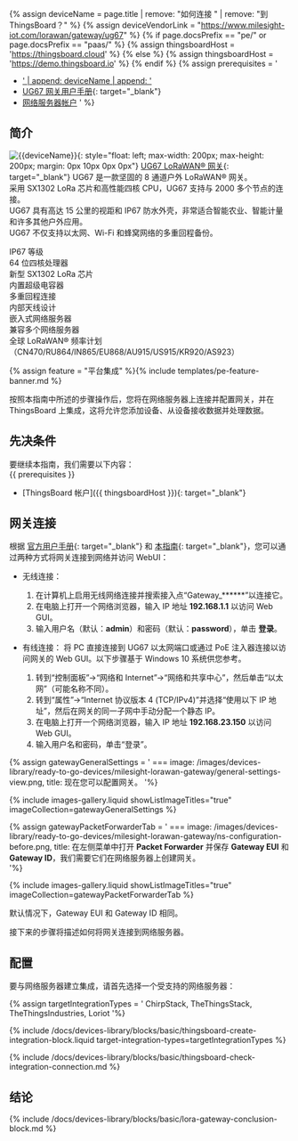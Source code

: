 {% assign deviceName = page.title | remove: "如何连接 " | remove: "到 ThingsBoard？" %}
{% assign deviceVendorLink = "https://www.milesight-iot.com/lorawan/gateway/ug67" %}
{% if page.docsPrefix == "pe/" or page.docsPrefix == "paas/" %}
{% assign thingsboardHost = 'https://thingsboard.cloud' %}
{% else %}
{% assign thingsboardHost = 'https://demo.thingsboard.io' %}
{% endif %}
{% assign prerequisites = '
- <a href="' | append: deviceVendorLink | append: '" target="_blank">' | append: deviceName | append: '</a>
- [UG67 网关用户手册](https://resource.milesight-iot.com/milesight/document/ug67-user-guide-en.pdf){: target="_blank"}
- [网络服务器帐户](#configuration)
'
 %}

## 简介

![{{deviceName}}](/images/devices-library/{{page.deviceImageFileName}}){: style="float: left; max-width: 200px; max-height: 200px; margin: 0px 10px 0px 0px"}
[UG67 LoRaWAN® 网关]({{deviceVendorLink}}){: target="_blank"} UG67 是一款坚固的 8 通道户外 LoRaWAN® 网关。  
采用 SX1302 LoRa 芯片和高性能四核 CPU，UG67 支持与 2000 多个节点的连接。  
UG67 具有高达 15 公里的视距和 IP67 防水外壳，非常适合智能农业、智能计量和许多其他户外应用。  
UG67 不仅支持以太网、Wi-Fi 和蜂窝网络的多重回程备份。

IP67 等级  
64 位四核处理器  
新型 SX1302 LoRa 芯片  
内置超级电容器  
多重回程连接  
内部天线设计  
嵌入式网络服务器  
兼容多个网络服务器  
全球 LoRaWAN® 频率计划（CN470/RU864/IN865/EU868/AU915/US915/KR920/AS923）  

{% assign feature = "平台集成" %}{% include templates/pe-feature-banner.md %}

按照本指南中所述的步骤操作后，您将在网络服务器上连接并配置网关，并在 ThingsBoard 上集成，这将允许您添加设备、从设备接收数据并处理数据。

## 先决条件

要继续本指南，我们需要以下内容：  
{{ prerequisites }}
- [ThingsBoard 帐户]({{ thingsboardHost }}){: target="_blank"}

## 网关连接

根据 [官方用户手册](https://resource.milesight-iot.com/milesight/document/ug67-user-guide-en.pdf){: target="_blank"} 和 [本指南](https://support.milesight-iot.com/support/solutions/articles/73000514278-how-to-connect-milesight-gateway-to-the-internet){: target="_blank"}，您可以通过两种方式将网关连接到网络并访问 WebUI：

- 无线连接：
  1. 在计算机上启用无线网络连接并搜索接入点“Gateway_******”以连接它。
  2. 在电脑上打开一个网络浏览器，输入 IP 地址 **192.168.1.1** 以访问 Web GUI。
  3. 输入用户名（默认：**admin**）和密码（默认：**password**），单击 **登录**。
  
- 有线连接：
  将 PC 直接连接到 UG67 以太网端口或通过 PoE 注入器连接以访问网关的 Web GUI。以下步骤基于 Windows 10 系统供您参考。  

  1. 转到“控制面板”→“网络和 Internet”→“网络和共享中心”，然后单击“以太网”（可能名称不同）。
  2. 转到“属性”→“Internet 协议版本 4 (TCP/IPv4)”并选择“使用以下 IP 地址”，然后在网关的同一子网中手动分配一个静态 IP。
  3. 在电脑上打开一个网络浏览器，输入 IP 地址 **192.168.23.150** 以访问 Web GUI。
  4. 输入用户名和密码，单击“登录”。

{% assign gatewayGeneralSettings = '
    ===
        image: /images/devices-library/ready-to-go-devices/milesight-lorawan-gateway/general-settings-view.png,
        title: 现在您可以配置网关。
'%}

{% include images-gallery.liquid showListImageTitles="true" imageCollection=gatewayGeneralSettings %}

{% assign gatewayPacketForwarderTab = '
    ===
        image: /images/devices-library/ready-to-go-devices/milesight-lorawan-gateway/ns-configuration-before.png,
        title: 在左侧菜单中打开 **Packet Forwarder** 并保存 **Gateway EUI** 和 **Gateway ID**，我们需要它们在网络服务器上创建网关。  
'%}

{% include images-gallery.liquid showListImageTitles="true" imageCollection=gatewayPacketForwarderTab %}

默认情况下，Gateway EUI 和 Gateway ID 相同。  

接下来的步骤将描述如何将网关连接到网络服务器。  

## 配置

要与网络服务器建立集成，请首先选择一个受支持的网络服务器：  

{% assign targetIntegrationTypes = '
ChirpStack,
TheThingsStack,
TheThingsIndustries,
Loriot
'%}

{% include /docs/devices-library/blocks/basic/thingsboard-create-integration-block.liquid target-integration-types=targetIntegrationTypes %}

{% include /docs/devices-library/blocks/basic/thingsboard-check-integration-connection.md %}


## 结论

{% include /docs/devices-library/blocks/basic/lora-gateway-conclusion-block.md %}